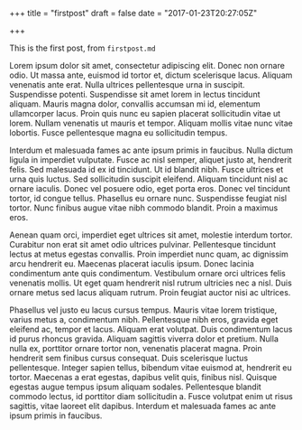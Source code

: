 +++
title = "firstpost"
draft = false
date = "2017-01-23T20:27:05Z"

+++

This is the first post, from `firstpost.md`

Lorem ipsum dolor sit amet, consectetur adipiscing elit. Donec non ornare odio. Ut massa ante, euismod id tortor et, dictum scelerisque lacus. Aliquam venenatis ante erat. Nulla ultrices pellentesque urna in suscipit. Suspendisse potenti. Suspendisse sit amet lorem in lectus tincidunt aliquam. Mauris magna dolor, convallis accumsan mi id, elementum ullamcorper lacus. Proin quis nunc eu sapien placerat sollicitudin vitae ut lorem. Nullam venenatis ut mauris et tempor. Aliquam mollis vitae nunc vitae lobortis. Fusce pellentesque magna eu sollicitudin tempus.

Interdum et malesuada fames ac ante ipsum primis in faucibus. Nulla dictum ligula in imperdiet vulputate. Fusce ac nisl semper, aliquet justo at, hendrerit felis. Sed malesuada id ex id tincidunt. Ut id blandit nibh. Fusce ultrices et urna quis luctus. Sed sollicitudin suscipit eleifend. Aliquam tincidunt nisl ac ornare iaculis. Donec vel posuere odio, eget porta eros. Donec vel tincidunt tortor, id congue tellus. Phasellus eu ornare nunc. Suspendisse feugiat nisl tortor. Nunc finibus augue vitae nibh commodo blandit. Proin a maximus eros.

Aenean quam orci, imperdiet eget ultrices sit amet, molestie interdum tortor. Curabitur non erat sit amet odio ultrices pulvinar. Pellentesque tincidunt lectus at metus egestas convallis. Proin imperdiet nunc quam, ac dignissim arcu hendrerit eu. Maecenas placerat iaculis ipsum. Donec lacinia condimentum ante quis condimentum. Vestibulum ornare orci ultrices felis venenatis mollis. Ut eget quam hendrerit nisl rutrum ultricies nec a nisl. Duis ornare metus sed lacus aliquam rutrum. Proin feugiat auctor nisi ac ultrices.

Phasellus vel justo eu lacus cursus tempus. Mauris vitae lorem tristique, varius metus a, condimentum nibh. Pellentesque nibh eros, gravida eget eleifend ac, tempor et lacus. Aliquam erat volutpat. Duis condimentum lacus id purus rhoncus gravida. Aliquam sagittis viverra dolor et pretium. Nulla nulla ex, porttitor ornare tortor non, venenatis placerat magna. Proin hendrerit sem finibus cursus consequat. Duis scelerisque luctus pellentesque. Integer sapien tellus, bibendum vitae euismod at, hendrerit eu tortor. Maecenas a erat egestas, dapibus velit quis, finibus nisl. Quisque egestas augue tempus ipsum aliquam sodales. Pellentesque blandit commodo lectus, id porttitor diam sollicitudin a. Fusce volutpat enim ut risus sagittis, vitae laoreet elit dapibus. Interdum et malesuada fames ac ante ipsum primis in faucibus.
